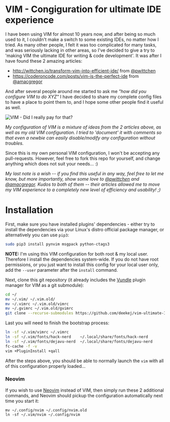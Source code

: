 # VIM - Congiguration for ultimate IDE experience

I have been using VIM for almost 10 years now, and after being so much used to it, I couldn't make a switch to some existing IDEs, no matter how I tried. As many other people, I felt it was too complicated for many tasks, and was seriously lacking in other areas, so I've decided to give a try to 'making VIM the ultimate IDE for writing & code development'. It was after I have found these 2 amazing articles:

  * http://wittchen.io/transform-vim-into-efficient-ide/ from [@pwittchen](https://github.com/pwittchen)
  * https://coderoncode.com/posts/vim-is-the-perfect-ide from [@amacgregor](https://github.com/amacgregor)

And after several people around me started to ask me *"how did you configure VIM to do XYZ"* I have decided to share my complete config files to have a place to point them to, and I hope some other people find it useful as well.

![VIM - Did I really pay for that?](https://www.vim.org/images/0xbabaf000l.png)

*My configuration of VIM is a mixture of ideas from the 2 articles above, as well as my old VIM configuration. I tried to 'document' it with comments so that even a newbie can easily disable/modify any configuration without troubles.*

Since this is my own personal VIM configuration, I won't be accepting any pull-requests. However, feel free to fork this repo for yourself, and change anything which does not suit your needs... :)

*My last note is a wish -- if you find this useful in any way, feel free to let me know, but more importantly, show some love to [@pwittchen](https://github.com/pwittchen) and [@amacgregor](https://github.com/amacgregor). Kudos to both of them -- their articles allowed me to move my VIM experience to a completely new level of efficiency and usability! ;)*

# Installation
First, make sure you have installed plugins' dependencies - either try to install the dependencies via your Linux's distro official package manager, or alternatively you can use `pip3`:
```bash
sudo pip3 install pynvim msgpack python-ctags3
```
**NOTE:** I'm using this VIM configuration for both root & my local user. Therefore I install the dependencies system-wide. If you do not have root permissions, or you just want to install this config for your local user only, add the `--user` parameter after the `install` command.

Next, clone this git repository (it already includes the [Vundle](https://github.com/VundleVim/Vundle.vim) plugin manager for VIM as a git submodule):
```bash
cd ~/
mv ~/.vim/ ~/.vim.old/
mv ~/.vimrc ~/.vim.old/vimrc
mv ~/.gvimrc ~/.vim.old/gvimrc
git clone --recurse-submodules https://github.com/deekej/vim-ultimate-IDE.git .vim/
```

Last you will need to finish the bootstrap process:
```bash
ln -sf ~/.vim/vimrc ~/.vimrc
ln -sf ~/.vim/fonts/hack-nerd    ~/.local/share/fonts/hack-nerd
ln -sf ~/.vim/fonts/dejavu-nerd  ~/.local/share/fonts/dejavu-nerd
fc-cache -f -v
vim +PluginInstall +qall
```

After the steps above, you should be able to normally launch the `vim` with all of this configuration properly loaded...

### Neovim
If you wish to use [Neovim](https://github.com/neovim/neovim) instead of VIM, then simply run these 2 additional commands, and Neovim should pickup the configuration automatically next time you start it:
```
mv ~/.config/nvim ~/.config/nvim.old
ln -sf ~/.vim/nvim ~/.config/nvim
```
